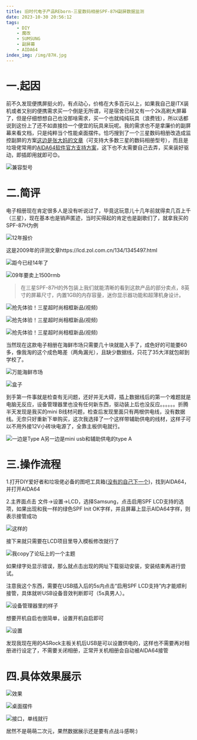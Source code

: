 ```yaml
---
title: 旧时代电子产品REborn-三星数码相册SPF-87H副屏数据监测
date: 2023-10-30 20:56:12
tags:
	- DIY
	- 魔改
	- SUMSUNG
	- 副屏幕
	- AIDA64
index_img: /img/87H.jpg
---
```


# 一.起因

前不久发现便携屏挺火的，有点动心，价格在大多百元以上，如果我自己是ITX装机或者又别的便携需求买一个倒是无所谓，可是宿舍已经又有一个2k高刷大屏幕了，但是仔细想想自己也没那啥需求，买一个也就纯纯玩具（浪费钱），所以话都说到这份上了还不如直接捡一个便宜的玩具来玩呢。我的需求也不是拿廉价的副屏幕来看文档，只是纯粹当个性能桌面摆件。恰巧搜到了一个三星数码相册改造成监控副屏的方案[这边是张大妈的文章](https://post.smzdm.com/p/and2q780/)（可支持大多数三星的数码相册型号），而且是垃圾佬常用的[AIDA64软件官方支持方案](https://forums.aida64.com/topic/2424-new-lcd-device-support-samsung-spf-digital-photo-frames/)，这下也不太需要自己去弄，买来装好驱动，即插即用就即可😊。

![兼容型号](旧时代电子产品REborn-三星数码相册SPF-87H副屏数据监测/image-20231030213208761.png)

# 二.简评

电子相册现在肯定很多人是没有听说过了，毕竟这玩意儿十几年前就得卖几百上千（三星），现在基本也是销声匿迹，当时买得起的肯定也是副歌们了，就拿我买的SPF-87H为例

![12年报价](旧时代电子产品REborn-三星数码相册SPF-87H副屏数据监测/image-20231030211404660.png)

这是2009年的评测文章https://lcd.zol.com.cn/134/1345497.html

![距今已经14年了](旧时代电子产品REborn-三星数码相册SPF-87H副屏数据监测/image-20231030211757342.png)

![09年要卖上1500rmb](旧时代电子产品REborn-三星数码相册SPF-87H副屏数据监测/image-20231030211457796.png)

>  在三星SPF-87H的外包装上我们就能清晰的看到这款产品的部分卖点，8英寸的屏幕尺寸，内置1GB的内存容量，迷你显示器功能和超薄机身设计。

![抢先体验！三星超时尚相框新品(视频) ](https://img2.zol.com.cn/product/31_500x2000/584/cedJ1OIiWpUZ.jpg)

![抢先体验！三星超时尚相框新品(视频) ](https://img2.zol.com.cn/product/31_500x2000/673/ceARz444653cI.jpg)

![抢先体验！三星超时尚相框新品(视频) ](https://img2.zol.com.cn/product/31_500x2000/679/cec1Z4ENmh9z6.jpg)

当然现在这款电子相册在海鲜市场只需要几十块就能入手了，成色好的可能要60多，像我淘的这个成色略差（两角漏光），且缺少数据线，只花了35大洋就包邮到学校了。

![万能海鲜市场](旧时代电子产品REborn-三星数码相册SPF-87H副屏数据监测/image-20231030212518748.png)

![盒子](旧时代电子产品REborn-三星数码相册SPF-87H副屏数据监测/image-20231030215302138.png)

到手第一件事就是检查有无问题，还好并无大碍，插上数据线后的第一个难题就是电脑无反应，设备管理器里也没有任何新东西，驱动装上后也没反应。。。。。。折腾半天发现是我买的mini B线材问题，检查后发现里面只有两根供电线，没有数据线。无奈只好重新下单购买，这次我选择了一个这样带辅助供电的线材，这样子可以不用外接12V小砖块电源了，全靠主板供电就行。

![一边是Type A另一边是mini usb和辅助供电的type A](旧时代电子产品REborn-三星数码相册SPF-87H副屏数据监测/image-20231030213615055.png)

# 三.操作流程

1.打开DIY爱好者和垃圾佬必备的图吧工具箱([没有的自己下一个](https://www.tbtool.cn/?gozelm=a3oj1))，找到AIDA64，并打开AIDA64

2.主界面点击 文件->设置->LCD，选择Samsung，点击启用SPF LCD支持的选项，如果出现和我一样的绿色SPF Init OK字样，并且屏幕上显示AIDA64字样，则表示接管成功

![这样的](旧时代电子产品REborn-三星数码相册SPF-87H副屏数据监测/image-20231030214338831.png)

接下来就只需要在LCD项目里导入模板修改就行了

![我copy了论坛上的一个主题](旧时代电子产品REborn-三星数码相册SPF-87H副屏数据监测/image-20231030214639874.png)

如果绿字处显示错误，那么就点击出现的网址下载驱动安装，安装结束再进行尝试。

注意我这个东西，需要在USB插入后的5s内点击“启用SPF LCD支持”内才能顺利接管，具体就听USB设备音效判断即可（5s真男人）。

![设备管理器里的样子](旧时代电子产品REborn-三星数码相册SPF-87H副屏数据监测/image-20231030215015787.png)



想要开机自启也很简单，设置开机自启即可

![设置](旧时代电子产品REborn-三星数码相册SPF-87H副屏数据监测/image-20231030215618969.png)

发现我现在用的ASRock主板关机后USB是可以设置供电的，这样也不需要再对相册进行设定了，不需要关闭相册，正常开关机相册会自动被AIDA64接管

# 四.具体效果展示

![效果](旧时代电子产品REborn-三星数码相册SPF-87H副屏数据监测/image-20231030215126371.png)

![桌面摆件](旧时代电子产品REborn-三星数码相册SPF-87H副屏数据监测/image-20231030215150341.png)

![接口，单线就行](旧时代电子产品REborn-三星数码相册SPF-87H副屏数据监测/image-20231030215317705.png)

居然不是萌萌二次元，果然数据展示还是要有点战斗感啊:)

